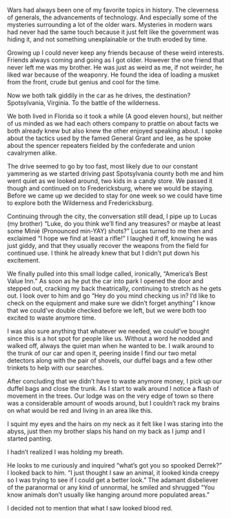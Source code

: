 Wars had always been one of my favorite topics in history. The cleverness of generals, the advancements of technology. And especially some of the mysteries surrounding a lot of the older wars. Mysteries in modern wars had never had the same touch because it just felt like the government was hiding it, and not something unexplainable or the truth eroded by time.

Growing up I could never keep any friends because of these weird interests. Friends always coming and going as I got older. However the one friend that never left me was my brother. He was just as weird as me, if not weirder, he liked war because of the weaponry. He found the idea of loading a musket from the front, crude but genius and cool for the time.

Now we both talk giddily in the car as he drives, the destination? Spotsylvania, Virginia. To the battle of the wilderness.

We both lived in Florida so it took a while (A good eleven hours), but neither of us minded as we had each others company to prattle on about facts we both already knew but also knew the other enjoyed speaking about. I spoke about the tactics used by the famed General Grant and lee, as he spoke about the spencer repeaters fielded by the confederate and union cavalrymen alike.

The drive seemed to go by too fast, most likely due to our constant yammering as we started driving past Spotsylvania county both me and him went quiet as we looked around, two kids in a candy store. We passed it though and continued on to Fredericksburg, where we would be staying. Before we came up we decided to stay for one week so we could have time to explore both the Wilderness and Fredericksburg.

Continuing through the city, the conversation still dead, I pipe up to Lucas (my brother) “Luke, do you think we’ll find any treasures? or maybe at least some Minié (Pronounced min-YAY) shots?” Lucas turned to me then and exclaimed “I hope we find at least a rifle!” I laughed it off, knowing he was just giddy, and that they usually recover the weapons from the field for continued use. I think he already knew that but I didn’t put down his excitement.

We finally pulled into this small lodge called, ironically, “America’s Best Value Inn.” As soon as he put the car into park I opened the door and stepped out, cracking my back theatrically, continuing to stretch as he gets out. I look over to him and go “Hey do you mind checking us in? I’d like to check on the equipment and make sure we didn’t forget anything” I know that we could’ve double checked before we left, but we were both too excited to waste anymore time.

I was also sure anything that whatever we needed, we could’ve bought since this is a hot spot for people like us. Without a word he nodded and walked off, always the quiet man when he wanted to be. I walk around to the trunk of our car and open it, peering inside I find our two metal detectors along with the pair of shovels, our duffel bags and a few other trinkets to help with our searches.

After concluding that we didn’t have to waste anymore money, I pick up our duffel bags and close the trunk. As I start to walk around I notice a flash of movement in the trees. Our lodge was on the very edge of town so there was a considerable amount of woods around, but I couldn’t rack my brains on what would be red and living in an area like this.

I squint my eyes and the hairs on my neck as it felt like I was staring into the abyss, just then my brother slaps his hand on my back as I jump and I started panting.

I hadn’t realized I was holding my breath.

He looks to me curiously and inquired “what’s got you so spooked Derrek?” I looked back to him. “I just thought I saw an animal, it looked kinda creepy so I was trying to see if I could get a better look.” The adamant disbeliever of the paranormal or any kind of unnormal, he smiled and shrugged “You know animals don’t usually like hanging around more populated areas.”

I decided not to mention that what I saw looked blood red.